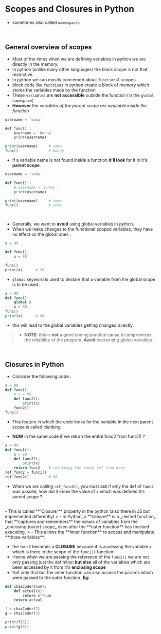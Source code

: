 # Scopes and Closures in Python 

- sometimes also called `namespaces` 

<br>

## General overview of scopes

- Most of the times when we are defining variables in python we are directly in the memory.
- In python (unlike many other languages) the block scope is not that restrictive.
- In python we can mostly concerned about `functional` scopes 
- block code like `functions` in python create a block of memory which stores the variables made by the function 
- These `variables` are **not accessible** outside the function (in the `global namespace`)
- **However** the _variables of the parent scope are available inside the function_

```python 
username = 'soma'

def func() : 
    username = 'bunny'
    print(username)

print(username)     # soma
func()              # bunny
```

- If a variable name is not found inside a function **it'll look** for it in it's **parent scope**.
```python 
username = 'soma'

def func() : 
    # username = 'bunny'
    print(username)

print(username)     # soma
func()              # soma
```
<br>

- Generally, we want to **avoid** using global variables in python.
- When we make changes to the functional scoped variables, they have no effect on the global ones : 
```python 
x = 99

def func():
    x = 88

func()
print(x)      # 99
```
- `global` keyword is used to declare that a variable from the global scope is to be used :
```python 
x = 99
def func():
    global x
    x = 88
func()
print(x)      # 88
```
- this will lead to the global variables getting changed directly.
> - **NOTE:** this is **not** a good coding practice cause it compromises the reliability of the program. **Avoid** overwriting global variables.

<br>

## Closures in Python

- Consider the following code : 
```python 
x = 99
def func():
    # x = 88 
    def func2():
        print(x)
    func2()    
func()  
```
- This feature in which the code looks for the variable in the next parent scope is called _climbing_. 

- **NOW** in the same code if we return the entire func2 from func1() ? 
```python 
x = 99
def func1():
    x = 88 
    def func2():
        print(x)
    return func2    # returning the func2 ref from here
ref_func2 = func1() 
ref_func2()         # 88
```
- When we are calling `ref_func2()`, you must ask if only the def of `func2` was passed, how did it know the value of `x` which was defined it's parent scope ?
<br>
- This is called **`Closure`** property in the python (also there in JS but implemented differently)
> - In Python, a **closure** is a _nested function_ that **captures and remembers** the values of variables from the _enclosing (outer) scope_ even after the **outer function** has finished executing. 
> - This allows the **inner function** to access and manipulate **those variables**.

- the `func2` becomes a **CLOSURE** because it is accessing the variable `x` which is there in the scope of the `func1()` function.
- Hence when we are passing the reference of the `func2()` we are not only passing just the definition **but also** all of the variables which are been accessed by it from it's **enclosing scope**
- Not only that but the inner function can also access the params which were passed to the outer function. **Eg:**
```python 
def chaiCoder(num): 
    def actual(x):
        return x**num
    return actual

f = chaiCoder(2)
g = chaiCoder(3)

print(f(3))
print(g(3))
```
